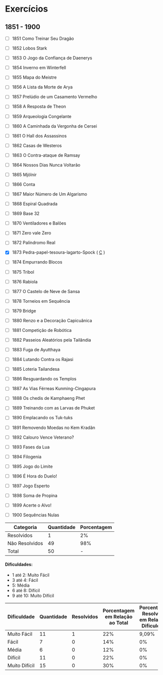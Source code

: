 # Exercícios
## 1851 - 1900

- [ ] 1851	Como Treinar Seu Dragão
- [ ] 1852	Lobos Stark
- [ ] 1853	O Jogo da Confiança de Daenerys
- [ ] 1854	Inverno em Winterfell
- [ ] 1855	Mapa do Meistre
- [ ] 1856	A Lista da Morte de Arya
- [ ] 1857	Prelúdio de um Casamento Vermelho
- [ ] 1858	A Resposta de Theon
- [ ] 1859	Arqueologia Congelante
- [ ] 1860	A Caminhada da Vergonha de Cersei
- [ ] 1861	O Hall dos Assassinos
- [ ] 1862	Casas de Westeros
- [ ] 1863	O Contra-ataque de Ramsay
- [ ] 1864	Nossos Dias Nunca Voltarão
- [ ] 1865	Mjölnir
- [ ] 1866	Conta
- [ ] 1867	Maior Número de Um Algarismo
- [ ] 1868	Espiral Quadrada
- [ ] 1869	Base 32
- [ ] 1870	Ventiladores e Balões
- [ ] 1871	Zero vale Zero
- [ ] 1872	Palíndromo Real
- [x] 1873	Pedra-papel-tesoura-lagarto-Spock ( [C]() )
- [ ] 1874	Empurrando Blocos
- [ ] 1875	Tribol
- [ ] 1876	Rabiola
- [ ] 1877	O Castelo de Neve de Sansa
- [ ] 1878	Torneios em Sequência
- [ ] 1879	Bridge
- [ ] 1880	Renzo e a Decoração Capicuânica
- [ ] 1881	Competição de Robótica
- [ ] 1882	Passeios Aleatórios pela Tailândia
- [ ] 1883	Fuga de Ayutthaya
- [ ] 1884	Lutando Contra os Rajasi
- [ ] 1885	Loteria Tailandesa
- [ ] 1886	Resguardando os Templos
- [ ] 1887	As Vias Férreas Kunming-Cingapura
- [ ] 1888	Os chedis de Kamphaeng Phet
- [ ] 1889	Treinando com as Larvas de Phuket
- [ ] 1890	Emplacando os Tuk-tuks
- [ ] 1891	Removendo Moedas no Kem Kradãn
- [ ] 1892	Calouro Vence Veterano?
- [ ] 1893	Fases da Lua
- [ ] 1894	Filogenia
- [ ] 1895	Jogo do Limite
- [ ] 1896	É Hora do Duelo!
- [ ] 1897	Jogo Esperto
- [ ] 1898	Soma de Propina
- [ ] 1899	Acerte o Alvo!
- [ ] 1900	Sequências Nulas


| Categoria  | Quantidade | Porcentagem |
| ------------- | ------------- | ------------- |
| Resolvidos | 1 | 2% |
| Não Resolvidos  | 49 | 98% |
| Total  | 50 | - |

#### Dificuldades:
- 1 até 2: Muito Fácil
- 3 até 4: Fácil
- 5: Média
- 6 até 8: Difícil
- 9 até 10: Muito Difícil

| Dificuldade | Quantidade | Resolvidos | Porcentagem em Relação ao Total | Porcentagem Resolvidos em Relação à Dificuldade|
| ------------- | ------------- | ------------- | ------------- | ------------- |
| Muito Fácil | 11 | 1 | 22% | 9,09% |
| Fácil | 7 | 0 | 14% | 0% |
| Média | 6 | 0 | 12% | 0% |
| Difícil | 11 | 0 | 22% | 0% |
| Muito Difícil | 15 | 0 | 30% | 0% |
